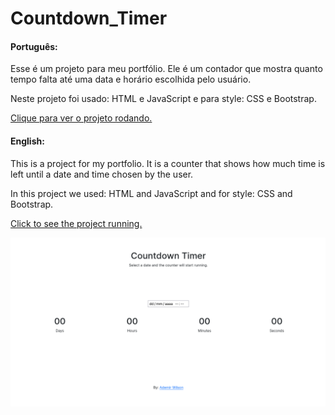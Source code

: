 # Countdown_Timer

<h4>Português:</h4>
<p>Esse é um projeto para meu portfólio. Ele é um contador que mostra quanto tempo falta até uma data e horário escolhida pelo usuário.</p>
<p>Neste projeto foi usado: HTML e JavaScript e para style: CSS e Bootstrap.</p>

[Clique para ver o projeto rodando.](http://countdowntimer.ademirwilson.com/)

<h4>English:</h4>
<p>This is a project for my portfolio. It is a counter that shows how much time is left until a date and time chosen by the user.</p>
<p>In this project we used: HTML and JavaScript and for style: CSS and Bootstrap.</p>

[Click to see the project running.](http://countdowntimer.ademirwilson.com/)

![site](./site.png)
